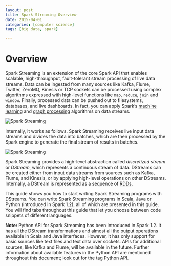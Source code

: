 ```yaml
---
layout: post
title: Spark Streaming Overview
date: 2015-04-01
categories: [computer science]
tags: [big data, spark]

---
```



Overview
========

Spark Streaming is an extension of the core Spark API that enables
scalable, high-throughput, fault-tolerant stream processing of live data
streams. Data can be ingested from many sources like Kafka, Flume,
Twitter, ZeroMQ, Kinesis or TCP sockets can be processed using complex
algorithms expressed with high-level functions like `map`, `reduce`,
`join` and `window`. Finally, processed data can be pushed out to
filesystems, databases, and live dashboards. In fact, you can apply
Spark’s [machine learning](http://spark.apache.org/docs/latest/mllib-guide.html) and [graph
processing](http://spark.apache.org/docs/latest/graphx-programming-guide.html) algorithms on data streams.

![Spark
Streaming](http://spark.apache.org/docs/latest/img/streaming-arch.png "Spark Streaming architecture")

Internally, it works as follows. Spark Streaming receives live input
data streams and divides the data into batches, which are then processed
by the Spark engine to generate the final stream of results in batches.

![Spark Streaming](http://spark.apache.org/docs/latest/img/streaming-flow.png "Spark Streaming data flow")

Spark Streaming provides a high-level abstraction called *discretized
stream* or *DStream*, which represents a continuous stream of data.
DStreams can be created either from input data streams from sources such
as Kafka, Flume, and Kinesis, or by applying high-level operations on
other DStreams. Internally, a DStream is represented as a sequence of
[RDDs](http://spark.apache.org/docs/latest/api/scala/index.html#org.apache.spark.rdd.RDD).

This guide shows you how to start writing Spark Streaming programs with
DStreams. You can write Spark Streaming programs in Scala, Java or
Python (introduced in Spark 1.2), all of which are presented in this
guide. You will find tabs throughout this guide that let you choose
between code snippets of different languages.

**Note:** Python API for Spark Streaming has been introduced in Spark
1.2. It has all the DStream transformations and almost all the output
operations available in Scala and Java interfaces. However, it has only
support for basic sources like text files and text data over sockets.
APIs for additional sources, like Kafka and Flume, will be available in
the future. Further information about available features in the Python
API are mentioned throughout this document; look out for the tag Python
API.
